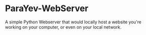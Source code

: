 # ParaYev-WebServer
A simple Python Webserver that would locally host a website you're working on your computer, or even on your local network.
